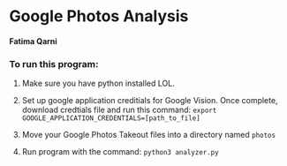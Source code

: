 # Google Photos Analysis
#### Fatima Qarni

### To run this program:

1. Make sure you have python installed LOL.

1. Set up google application creditials for Google Vision.
Once complete, download credtials file and run this command:
`export GOOGLE_APPLICATION_CREDENTIALS=[path_to_file]`

1. Move your Google Photos Takeout files into a directory named `photos`

1. Run program with the command:
`python3 analyzer.py`
